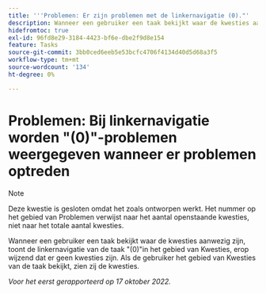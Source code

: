 ```yaml
---
title: '''Problemen: Er zijn problemen met de linkernavigatie (0)."'
description: Wanneer een gebruiker een taak bekijkt waar de kwesties aanwezig zijn, de linkernavigatie van de taak toont (0) in het gebied van Kwesties, erop wijzend dat er geen kwesties zijn. Als de gebruiker het gebied van Kwesties van de taak bekijkt, zien zij de kwesties.
hidefromtoc: true
exl-id: 96fd8e29-3184-4423-bf6e-dbe2f9d8e154
feature: Tasks
source-git-commit: 3bb0ced6eeb5e53bcfc4706f4134d40d5d68a3f5
workflow-type: tm+mt
source-wordcount: '134'
ht-degree: 0%

---
```


# Problemen: Bij linkernavigatie worden &quot;(0)&quot;-problemen weergegeven wanneer er problemen optreden

>[!NOTE]
>
>Deze kwestie is gesloten omdat het zoals ontworpen werkt. Het nummer op het gebied van Problemen verwijst naar het aantal openstaande kwesties, niet naar het totale aantal kwesties.

Wanneer een gebruiker een taak bekijkt waar de kwesties aanwezig zijn, toont de linkernavigatie van de taak &quot;(0)&quot;in het gebied van Kwesties, erop wijzend dat er geen kwesties zijn. Als de gebruiker het gebied van Kwesties van de taak bekijkt, zien zij de kwesties.

_Voor het eerst gerapporteerd op 17 oktober 2022._
